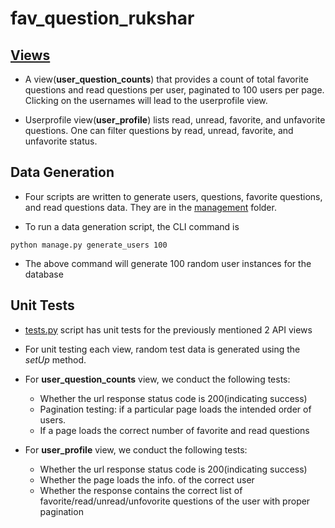 # fav_question_rukshar

## [Views](https://github.com/ruksharahmed7/fav_question_rukshar/blob/main/question_test/question/views.py)

- A view(**user_question_counts**) that provides a count of total favorite questions and read questions per user, paginated to 100 users per page. Clicking on the usernames will lead to the userprofile view.

- Userprofile view(**user_profile**) lists read, unread, favorite, and unfavorite questions. One can filter questions by read, unread, favorite, and unfavorite status.

## Data Generation

- Four scripts are written to generate users, questions, favorite questions, and read questions data. They are in the [management](https://github.com/ruksharahmed7/fav_question_rukshar/tree/main/question_test/question/management/commands) folder. 

- To run a data generation script, the CLI command is 
```
python manage.py generate_users 100
``` 
- The above command will generate 100 random user instances for the database 

## Unit Tests
- [tests.py](https://github.com/ruksharahmed7/fav_question_rukshar/blob/main/question_test/question/tests.py) script has unit tests for the previously mentioned 2 API views

- For unit testing each view, random test data is generated using the *setUp* method. 

- For **user_question_counts** view, we conduct the following tests:
    - Whether the url response status code is 200(indicating success)
    - Pagination testing: if a particular page loads the intended order of users.
    - If a page loads the correct number of favorite and read questions

- For **user_profile** view, we conduct the following tests:
    - Whether the url response status code is 200(indicating success)
    - Whether the page loads the info. of the correct user
    - Whether the response contains the correct list of favorite/read/unread/unfovorite questions of the user with proper pagination